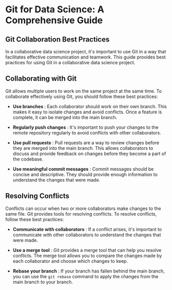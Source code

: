 # Git for Data Science: A Comprehensive Guide

## Git Collaboration Best Practices

In a collaborative data science project, it's important to use Git in a way that facilitates effective communication and teamwork. This guide provides best practices for using Git in a collaborative data science project.

## Collaborating with Git

Git allows multiple users to work on the same project at the same time. To collaborate effectively using Git, you should follow these best practices:

* **Use branches** : Each collaborator should work on their own branch. This makes it easy to isolate changes and avoid conflicts. Once a feature is complete, it can be merged into the main branch.

* **Regularly push changes** : It's important to push your changes to the remote repository regularly to avoid conflicts with other collaborators.

* **Use pull requests** : Pull requests are a way to review changes before they are merged into the main branch. This allows collaborators to discuss and provide feedback on changes before they become a part of the codebase.

* **Use meaningful commit messages** : Commit messages should be concise and descriptive. They should provide enough information to understand the changes that were made.

## Resolving Conflicts

Conflicts can occur when two or more collaborators make changes to the same file. Git provides tools for resolving conflicts. To resolve conflicts, follow these best practices:

* **Communicate with collaborators** : If a conflict arises, it's important to communicate with other collaborators to understand the changes that were made.

* **Use a merge tool** : Git provides a merge tool that can help you resolve conflicts. The merge tool allows you to compare the changes made by each collaborator and choose which changes to keep.

* **Rebase your branch** : If your branch has fallen behind the main branch, you can use the `git rebase` command to apply the changes from the main branch to your branch.
